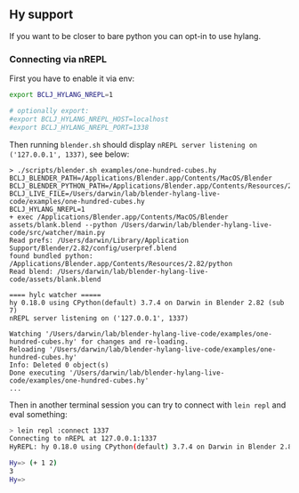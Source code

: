 ## Hy support

If you want to be closer to bare python you can opt-in to use hylang.

### Connecting via nREPL

First you have to enable it via env: 

```bash
export BCLJ_HYLANG_NREPL=1

# optionally export:
#export BCLJ_HYLANG_NREPL_HOST=localhost
#export BCLJ_HYLANG_NREPL_PORT=1338
```

Then running `blender.sh` should display `nREPL server listening on ('127.0.0.1', 1337)`, see below:

```text
> ./scripts/blender.sh examples/one-hundred-cubes.hy
BCLJ_BLENDER_PATH=/Applications/Blender.app/Contents/MacOS/Blender
BCLJ_BLENDER_PYTHON_PATH=/Applications/Blender.app/Contents/Resources/2.82/python
BCLJ_LIVE_FILE=/Users/darwin/lab/blender-hylang-live-code/examples/one-hundred-cubes.hy
BCLJ_HYLANG_NREPL=1
+ exec /Applications/Blender.app/Contents/MacOS/Blender assets/blank.blend --python /Users/darwin/lab/blender-hylang-live-code/src/watcher/main.py
Read prefs: /Users/darwin/Library/Application Support/Blender/2.82/config/userpref.blend
found bundled python: /Applications/Blender.app/Contents/Resources/2.82/python
Read blend: /Users/darwin/lab/blender-hylang-live-code/assets/blank.blend

==== hylc watcher =====
hy 0.18.0 using CPython(default) 3.7.4 on Darwin in Blender 2.82 (sub 7)
nREPL server listening on ('127.0.0.1', 1337)

Watching '/Users/darwin/lab/blender-hylang-live-code/examples/one-hundred-cubes.hy' for changes and re-loading.
Reloading '/Users/darwin/lab/blender-hylang-live-code/examples/one-hundred-cubes.hy'
Info: Deleted 0 object(s)
Done executing '/Users/darwin/lab/blender-hylang-live-code/examples/one-hundred-cubes.hy'
...
```

Then in another terminal session you can try to connect with `lein repl` and eval something:

```bash
> lein repl :connect 1337
Connecting to nREPL at 127.0.0.1:1337
HyREPL: hy 0.18.0 using CPython(default) 3.7.4 on Darwin in Blender 2.82 (sub 7)

Hy=> (+ 1 2)
3
Hy=>
```
